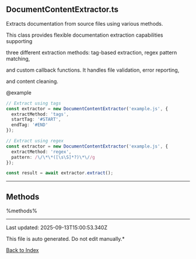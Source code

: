 ## DocumentContentExtractor.ts





 Extracts documentation from source files using various methods.



 This class provides flexible documentation extraction capabilities supporting

 three different extraction methods: tag-based extraction, regex pattern matching,

 and custom callback functions. It handles file validation, error reporting,

 and content cleaning.



 @example

 ```typescript
 // Extract using tags
 const extractor = new DocumentContentExtractor('example.js', {
   extractMethod: 'tags',
   startTag: '#START',
   endTag: '#END'
 });

 // Extract using regex
 const extractor = new DocumentContentExtractor('example.js', {
   extractMethod: 'regex',
   pattern: /\/\*\*([\s\S]*?)\*\//g
 });

 const result = await extractor.extract();
 ```
 



---



## Methods



%methods%



---



Last updated: 2025-09-13T15:00:53.340Z



This file is auto generated. Do not edit manually.*



[Back to Index](./index.md)
